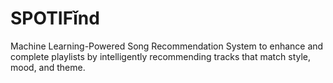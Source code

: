 # SPOTIFǐnd

Machine Learning-Powered Song Recommendation System to enhance and complete playlists by intelligently recommending tracks that match style, mood, and theme.
